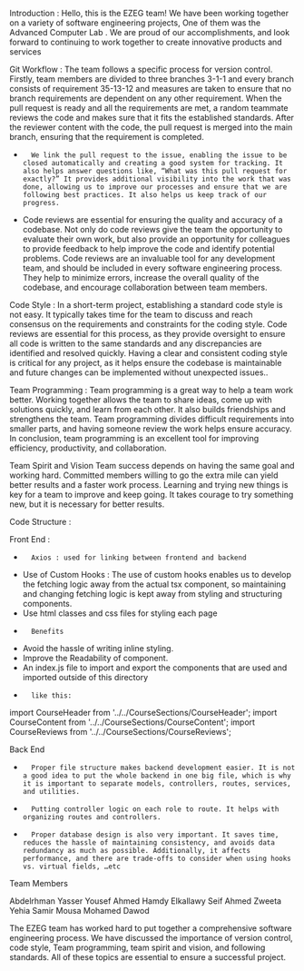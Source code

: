 Introduction :
Hello, this is the EZEG team! We have been working together on a variety of software engineering projects, One of them was the Advanced Computer Lab . We are proud of our accomplishments, and look forward to continuing to work together to create innovative products and services

Git Workflow :
The team follows a specific process for version control. Firstly, team members are divided to three branches 3-1-1 and every branch consists of requirement 35-13-12 and measures are taken to ensure that no branch requirements are dependent on any other requirement. When the pull request is ready and all the requirements are met, a random teammate reviews the code and makes sure that it fits the established standards. After the reviewer content with the code, the pull request is merged into the main branch, ensuring that the requirement is completed.

* 		We link the pull request to the issue, enabling the issue to be closed automatically and creating a good system for tracking. It also helps answer questions like, “What was this pull request for exactly?” It provides additional visibility into the work that was done, allowing us to improve our processes and ensure that we are following best practices. It also helps us keep track of our progress.


* Code reviews are essential for ensuring the quality and accuracy of a codebase. Not only do code reviews give the team the opportunity to evaluate their own work, but also provide an opportunity for colleagues to provide feedback to help improve the code and identify potential problems. Code reviews are an invaluable tool for any development team, and should be included in every software engineering process. They help to minimize errors, increase the overall quality of the codebase, and encourage collaboration between team members.

Code Style :
In a short-term project, establishing a standard code style is not easy. It typically takes time for the team to discuss and reach consensus on the requirements and constraints for the coding style. Code reviews are essential for this process, as they provide oversight to ensure all code is written to the same standards and any discrepancies are identified and resolved quickly. Having a clear and consistent coding style is critical for any project, as it helps ensure the codebase is maintainable and future changes can be implemented without unexpected issues..

Team Programming :
Team programming is a great way to help a team work better. Working together allows the team to share ideas, come up with solutions quickly, and learn from each other. It also builds friendships and strengthens the team. Team programming divides difficult requirements into smaller parts, and having someone review the work helps ensure accuracy. In conclusion, team programming is an excellent tool for improving efficiency, productivity, and collaboration.

Team Spirit and Vision
Team success depends on having the same goal and working hard. Committed members willing to go the extra mile can yield better results and a faster work process. Learning and trying new things is key for a team to improve and keep going. It takes courage to try something new, but it is necessary for better results.

Code Structure :

Front End :

*       Axios : used for linking between frontend and backend
* 	Use of Custom Hooks : The use of custom hooks enables us to develop the fetching logic away from the actual tsx component, so maintaining and changing fetching logic is kept away from styling and structuring components.
* 	Use html classes and css files for styling each page
* 		Benefits
* 	Avoid the hassle of writing inline styling.
* 	Improve the Readability of component.
* 	An index.js file to import and export the components that are used and imported outside of this directory
* 		like this:
import CourseHeader from '../../CourseSections/CourseHeader';
import CourseContent from '../../CourseSections/CourseContent';
import CourseReviews from '../../CourseSections/CourseReviews';

Back End
* 		Proper file structure makes backend development easier. It is not a good idea to put the whole backend in one big file, which is why it is important to separate models, controllers, routes, services, and utilities.
* 		Putting controller logic on each role to route. It helps with organizing routes and controllers.
* 		Proper database design is also very important. It saves time, reduces the hassle of maintaining consistency, and avoids data redundancy as much as possible. Additionally, it affects performance, and there are trade-offs to consider when using hooks vs. virtual fields, …etc

Team Members 

Abdelrhman Yasser Yousef
Ahmed Hamdy Elkallawy 
Seif Ahmed Zweeta
Yehia Samir Mousa
Mohamed Dawod

The EZEG team has worked hard to put together a comprehensive software engineering process. We have discussed the importance of version control, code style, Team programming, team spirit and vision, and following standards. All of these topics are essential to ensure a successful project.